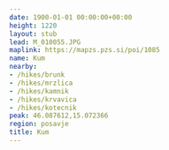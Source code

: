 ```yaml
---
date: 1900-01-01 00:00:00+00:00
height: 1220
layout: stub
lead: M_010055.JPG
maplink: https://mapzs.pzs.si/poi/1085
name: Kum
nearby:
- /hikes/brunk
- /hikes/mrzlica
- /hikes/kamnik
- /hikes/krvavica
- /hikes/kotecnik
peak: 46.087612,15.072366
region: posavje
title: Kum
---
```


